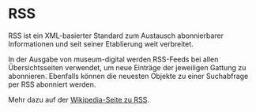 # RSS

RSS ist ein XML-basierter Standard zum Austausch abonnierbarer Informationen und seit seiner Etablierung weit verbreitet.

In der Ausgabe von museum-digital werden RSS-Feeds bei allen Übersichtsseiten verwendet, um neue Einträge der jeweiligen Gattung zu abonnieren. Ebenfalls können die neuesten Objekte zu einer Suchabfrage per RSS abonniert werden.

Mehr dazu auf der [Wikipedia-Seite zu RSS](https://de.wikipedia.org/wiki/RSS_(Web-Feed)).


